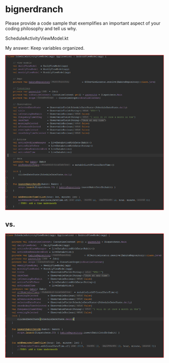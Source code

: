 # bignerdranch

Please provide a code sample that exemplifies an important aspect of your coding philosophy and tell us why. 

ScheduleActivityViewModel.kt

My answer: Keep variables organized.

![](pic.PNG)
## vs.
![](pic1.PNG)

